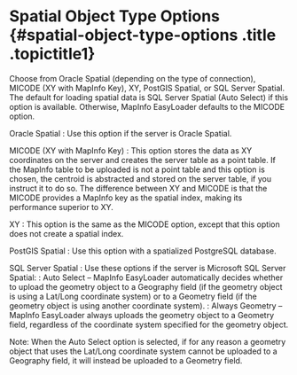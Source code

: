Spatial Object Type Options {#spatial-object-type-options .title .topictitle1}
===========================

Choose from <span class="ph uicontrol">Oracle Spatial</span> (depending on the type of connection), <span class="ph uicontrol">MICODE</span> (XY with MapInfo Key), <span class="ph uicontrol">XY</span>, <span class="ph uicontrol">PostGIS Spatial</span>, or <span class="ph uicontrol">SQL Server Spatial</span>. The default for loading spatial data is <span class="ph uicontrol">SQL Server Spatial (Auto Select)</span> if this option is available. Otherwise, MapInfo EasyLoader defaults to the <span class="ph uicontrol">MICODE</span> option.

<span class="ph uicontrol">Oracle Spatial</span>
:   Use this option if the server is Oracle Spatial.

<span class="ph uicontrol">MICODE (XY with MapInfo Key)</span>
:   This option stores the data as XY coordinates on the server and creates the server table as a point table. If the MapInfo table to be uploaded is not a point table and this option is chosen, the centroid is abstracted and stored on the server table, if you instruct it to do so. The difference between <span class="ph uicontrol">XY</span> and <span class="ph uicontrol">MICODE</span> is that the <span class="ph uicontrol">MICODE</span> provides a MapInfo key as the spatial index, making its performance superior to <span class="ph uicontrol">XY</span>.

<span class="ph uicontrol">XY</span>
:   This option is the same as the <span class="ph uicontrol">MICODE</span> option, except that this option does not create a spatial index.

<span class="ph uicontrol">PostGIS Spatial</span>
:   Use this option with a spatialized <span class="ph uicontrol">PostgreSQL</span> database.

<span class="ph uicontrol">SQL Server Spatial</span>
:   Use these options if the server is Microsoft SQL Server Spatial:
:   <span class="ph uicontrol">Auto Select</span> – MapInfo EasyLoader automatically decides whether to upload the geometry object to a Geography field (if the geometry object is using a Lat/Long coordinate system) or to a Geometry field (if the geometry object is using another coordinate system).
:   <span class="ph uicontrol">Always Geometry</span> – MapInfo EasyLoader always uploads the geometry object to a Geometry field, regardless of the coordinate system specified for the geometry object.

<span class="notetitle">Note:</span> When the <span class="ph uicontrol">Auto Select</span> option is selected, if for any reason a geometry object that uses the Lat/Long coordinate system cannot be uploaded to a Geography field, it will instead be uploaded to a Geometry field.


